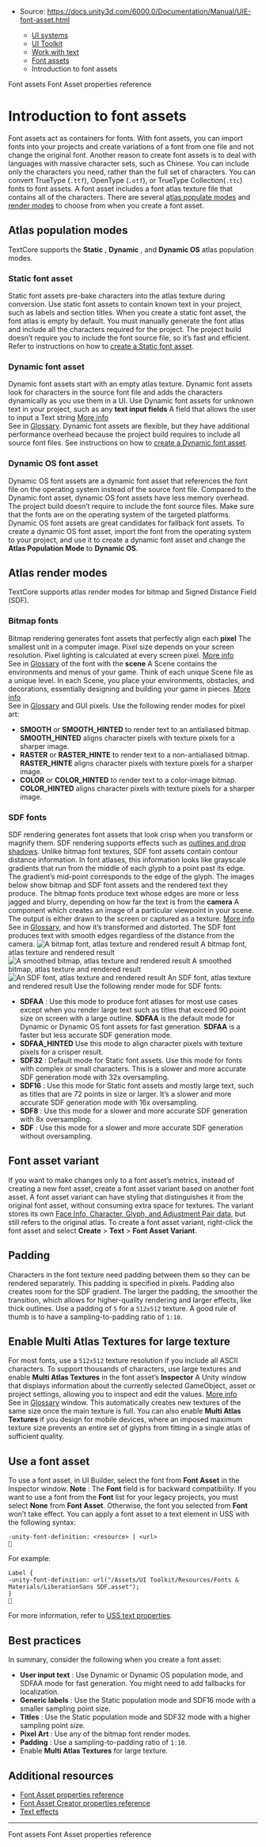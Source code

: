 * Source: https://docs.unity3d.com/6000.0/Documentation/Manual/UIE-font-asset.html

  * [UI systems](https://docs.unity3d.com/6000.0/Documentation/Manual/UIToolkits.html)
  * [UI Toolkit](https://docs.unity3d.com/6000.0/Documentation/Manual/UIElements.html)
  * [Work with text](https://docs.unity3d.com/6000.0/Documentation/Manual/UIE-work-with-text.html)
  * [Font assets](https://docs.unity3d.com/6000.0/Documentation/Manual/UIE-font-asset-landing.html)
  * Introduction to font assets


[](https://docs.unity3d.com/6000.0/Documentation/Manual/UIE-font-asset-landing.html)
Font assets
[](https://docs.unity3d.com/6000.0/Documentation/Manual/UIE-font-asset-properties.html)
Font Asset properties reference
# Introduction to font assets
Font assets act as containers for fonts. With font assets, you can import fonts into your projects and create variations of a font from one file and not change the original font. Another reason to create font assets is to deal with languages with massive character sets, such as Chinese. You can include only the characters you need, rather than the full set of characters.
You can convert TrueType (`.ttf`), OpenType (`.otf`), or TrueType Collection(`.ttc`) fonts to font assets. A font asset includes a font atlas texture file that contains all of the characters. There are several [atlas populate modes](https://docs.unity3d.com/6000.0/Documentation/Manual/UIE-font-asset.html#atlas-population-modes) and [render modes](https://docs.unity3d.com/6000.0/Documentation/Manual/UIE-font-asset.html#atlas-render-modes) to choose from when you create a font asset. 
## Atlas population modes
TextCore supports the **Static** , **Dynamic** , and **Dynamic OS** atlas population modes.
### Static font asset
Static font assets pre-bake characters into the atlas texture during conversion. Use static font assets to contain known text in your project, such as labels and section titles. When you create a static font asset, the font atlas is empty by default. You must manually generate the font atlas and include all the characters required for the project. The project build doesn’t require you to include the font source file, so it’s fast and efficient.
Refer to instructions on how to [create a Static font asset](https://docs.unity3d.com/6000.0/Documentation/Manual/UIE-get-started-with-text.html#create-a-static-font-asset).
### Dynamic font asset
Dynamic font assets start with an empty atlas texture. Dynamic font assets look for characters in the source font file and adds the characters dynamically as you use them in a UI. Use Dynamic font assets for unknown text in your project, such as any **text input fields** A field that allows the user to input a Text string [More info](https://docs.unity3d.com/Packages/com.unity.ugui@latest/index.html?subfolder=/manual/script-InputField.html)  
See in [Glossary](https://docs.unity3d.com/6000.0/Documentation/Manual/Glossary.html#TextInputField). Dynamic font assets are flexible, but they have additional performance overhead because the project build requires to include all source font files.
See instructions on how to [create a Dynamic font asset](https://docs.unity3d.com/6000.0/Documentation/Manual/UIE-get-started-with-text.html#create-a-dynamic-font-asset).
### Dynamic OS font asset
Dynamic OS font assets are a dynamic font asset that references the font file on the operating system instead of the source font file. Compared to the Dynamic font asset, dynamic OS font assets have less memory overhead. The project build doesn’t require to include the font source files. Make sure that the fonts are on the operating system of the targeted platforms. Dynamic OS font assets are great candidates for fallback font assets.
To create a dynamic OS font asset, import the font from the operating system to your project, and use it to create a dynamic font asset and change the **Atlas Population Mode** to **Dynamic OS**.
## Atlas render modes
TextCore supports atlas render modes for bitmap and Signed Distance Field (SDF).
### Bitmap fonts
Bitmap rendering generates font assets that perfectly align each **pixel** The smallest unit in a computer image. Pixel size depends on your screen resolution. Pixel lighting is calculated at every screen pixel. [More info](https://docs.unity3d.com/6000.0/Documentation/Manual/ShadowPerformance.html)  
See in [Glossary](https://docs.unity3d.com/6000.0/Documentation/Manual/Glossary.html#pixel) of the font with the **scene** A Scene contains the environments and menus of your game. Think of each unique Scene file as a unique level. In each Scene, you place your environments, obstacles, and decorations, essentially designing and building your game in pieces. [More info](https://docs.unity3d.com/6000.0/Documentation/Manual/CreatingScenes.html)  
See in [Glossary](https://docs.unity3d.com/6000.0/Documentation/Manual/Glossary.html#Scene) and GUI pixels. Use the following render modes for pixel art:
  * **SMOOTH** or **SMOOTH_HINTED** to render text to an antialiased bitmap. **SMOOTH_HINTED** aligns character pixels with texture pixels for a sharper image.
  * **RASTER** or **RASTER_HINTE** to render text to a non-antialiased bitmap. **RASTER_HINTE** aligns character pixels with texture pixels for a sharper image.
  * **COLOR** or **COLOR_HINTED** to render text to a color-image bitmap. **COLOR_HINTED** aligns character pixels with texture pixels for a sharper image.


### SDF fonts
SDF rendering generates font assets that look crisp when you transform or magnify them. SDF rendering supports effects such as [outlines and drop shadows](https://docs.unity3d.com/6000.0/Documentation/Manual/UIE-text-effects.html).
Unlike bitmap font textures, SDF font assets contain contour distance information. In font atlases, this information looks like grayscale gradients that run from the middle of each glyph to a point past its edge. The gradient’s mid-point corresponds to the edge of the glyph.
The images below show bitmap and SDF font assets and the rendered text they produce. The bitmap fonts produce text whose edges are more or less jagged and blurry, depending on how far the text is from the **camera** A component which creates an image of a particular viewpoint in your scene. The output is either drawn to the screen or captured as a texture. [More info](https://docs.unity3d.com/6000.0/Documentation/Manual/CamerasOverview.html)  
See in [Glossary](https://docs.unity3d.com/6000.0/Documentation/Manual/Glossary.html#Camera), and how it’s transformed and distorted. The SDF font produces text with smooth edges regardless of the distance from the camera.
![A bitmap font, atlas texture and rendered result](https://docs.unity3d.com/6000.0/Documentation/uploads/Main/font/FontAsssetBMPRaster.png) A bitmap font, atlas texture and rendered result ![A smoothed bitmap, atlas texture and rendered result](https://docs.unity3d.com/6000.0/Documentation/uploads/Main/font/FontAsssetBMPSmooth.png) A smoothed bitmap, atlas texture and rendered result ![An SDF font, atlas texture and rendered result](https://docs.unity3d.com/6000.0/Documentation/uploads/Main/font/FontAsssetSDF.png) An SDF font, atlas texture and rendered result
Use the following render mode for SDF fonts:
  * **SDFAA** : Use this mode to produce font atlases for most use cases except when you render large text such as titles that exceed 90 point size on screen with a large outline. **SDFAA** is the default mode for Dynamic or Dynamic OS font assets for fast generation. **SDFAA** is a faster but less accurate SDF generation mode.
  * **SDFAA_HINTED** Use this mode to align character pixels with texture pixels for a crisper result.
  * **SDF32** : Default mode for Static font assets. Use this mode for fonts with complex or small characters. This is a slower and more accurate SDF generation mode with 32x oversampling.
  * **SDF16** : Use this mode for Static font assets and mostly large text, such as titles that are 72 points in size or larger. It’s a slower and more accurate SDF generation mode with 16x oversampling.
  * **SDF8** : Use this mode for a slower and more accurate SDF generation with 8x oversampling.
  * **SDF** : Use this mode for a slower and more accurate SDF generation without oversampling.


## Font asset variant
If you want to make changes only to a font asset’s metrics, instead of creating a new font asset, create a font asset variant based on another font asset. A font asset variant can have styling that distinguishes it from the original font asset, without consuming extra space for textures. The variant stores its own [Face Info, Character, Glyph, and Adjustment Pair data](https://docs.unity3d.com/6000.0/Documentation/Manual/UIE-font-asset-properties.html), but still refers to the original atlas. 
To create a font asset variant, right-click the font asset and select **Create** > **Text** > **Font Asset Variant**.
## Padding
Characters in the font texture need padding between them so they can be rendered separately. This padding is specified in pixels. Padding also creates room for the SDF gradient. The larger the padding, the smoother the transition, which allows for higher-quality rendering and larger effects, like thick outlines. Use a padding of `5` for a `512x512` texture. A good rule of thumb is to have a sampling-to-padding ratio of `1:10`.
## Enable Multi Atlas Textures for large texture
For most fonts, use a `512x512` texture resolution if you include all ASCII characters. To support thousands of characters, use large textures and enable **Multi Atlas Textures** in the font asset’s **Inspector** A Unity window that displays information about the currently selected GameObject, asset or project settings, allowing you to inspect and edit the values. [More info](https://docs.unity3d.com/6000.0/Documentation/Manual/UsingTheInspector.html)  
See in [Glossary](https://docs.unity3d.com/6000.0/Documentation/Manual/Glossary.html#Inspector) window. This automatically creates new textures of the same size once the main texture is full. 
You can also enable **Multi Atlas Textures** if you design for mobile devices, where an imposed maximum texture size prevents an entire set of glyphs from fitting in a single atlas of sufficient quality.
## Use a font asset
To use a font asset, in UI Builder, select the font from **Font Asset** in the Inspector window. 
**Note** : The **Font** field is for backward compatibility. If you want to use a font from the **Font** list for your legacy projects, you must select **None** from **Font Asset**. Otherwise, the font you selected from **Font** won’t take effect.
You can apply a font asset to a text element in USS with the following syntax:
```
-unity-font-definition: <resource> | <url>

```

For example:
```
Label {
-unity-font-definition: url("/Assets/UI Toolkit/Resources/Fonts & Materials/LiberationSans SDF.asset");
}

```

For more information, refer to [USS text properties](https://docs.unity3d.com/6000.0/Documentation/Manual/UIE-USS-SupportedProperties.html#unity-font).
## Best practices
In summary, consider the following when you create a font asset: 
  * **User input text** : Use Dynamic or Dynamic OS population mode, and SDFAA mode for fast generation. You might need to add fallbacks for localization.
  * **Generic labels** : Use the Static population mode and SDF16 mode with a smaller sampling point size.
  * **Titles** : Use the Static population mode and SDF32 mode with a higher sampling point size.
  * **Pixel Art** : Use any of the bitmap font render modes.
  * **Padding** : Use a sampling-to-padding ratio of `1:10`.
  * Enable **Multi Atlas Textures** for large texture.


## Additional resources
  * [Font Asset properties reference](https://docs.unity3d.com/6000.0/Documentation/Manual/UIE-font-asset-properties.html)
  * [Font Asset Creator properties reference](https://docs.unity3d.com/6000.0/Documentation/Manual/UIE-font-creator-properties.html)
  * [Text effects](https://docs.unity3d.com/6000.0/Documentation/Manual/UIE-text-effects.html)


* * *
[](https://docs.unity3d.com/6000.0/Documentation/Manual/UIE-font-asset-landing.html)
Font assets
[](https://docs.unity3d.com/6000.0/Documentation/Manual/UIE-font-asset-properties.html)
Font Asset properties reference
